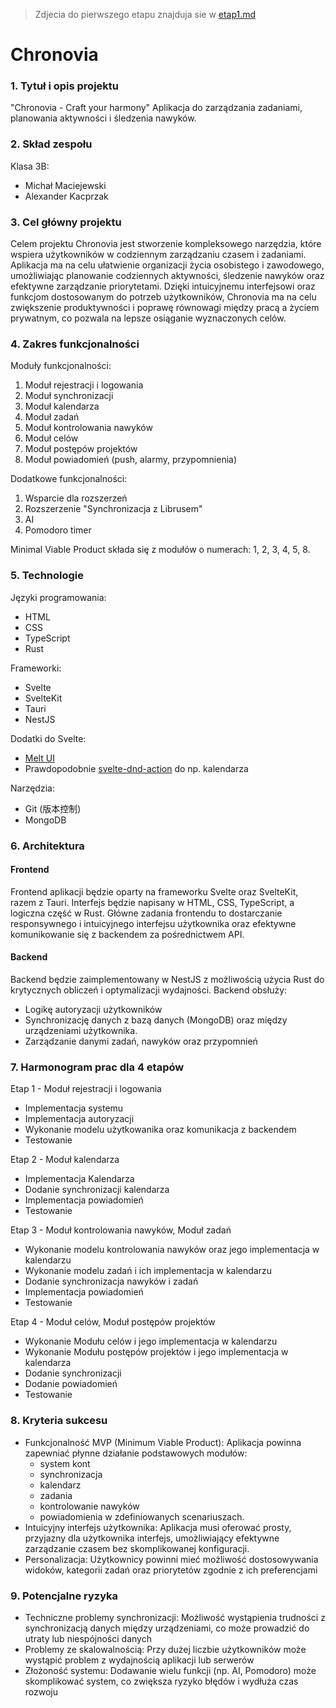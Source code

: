 > Zdjecia do pierwszego etapu znajduja sie w [etap1.md](Etap1/etap1.md)

# Chronovia

### 1. Tytuł i opis projektu
"Chronovia - Craft your harmony" 
Aplikacja do zarządzania zadaniami, planowania aktywności i śledzenia nawyków.

### 2. Skład zespołu
Klasa 3B:
* Michał Maciejewski 
* Alexander Kacprzak 

### 3. Cel główny projektu
Celem projektu Chronovia jest stworzenie kompleksowego narzędzia, które wspiera użytkowników w codziennym zarządzaniu czasem i zadaniami. Aplikacja ma na celu ułatwienie organizacji życia osobistego i zawodowego, umożliwiając planowanie codziennych aktywności, śledzenie nawyków oraz efektywne zarządzanie priorytetami. Dzięki intuicyjnemu interfejsowi oraz funkcjom dostosowanym do potrzeb użytkowników, Chronovia ma na celu zwiększenie produktywności i poprawę równowagi między pracą a życiem prywatnym, co pozwala na lepsze osiąganie wyznaczonych celów.

### 4. Zakres funkcjonalności

Moduły funkcjonalności:
1. Moduł rejestracji i logowania
2. Moduł synchronizacji
3. Moduł kalendarza
4. Moduł zadań
5. Moduł kontrolowania nawyków
6. Moduł celów 
7. Moduł postępów projektów
8. Moduł powiadomień (push, alarmy, przypomnienia)

Dodatkowe funkcjonalności:
1. Wsparcie dla rozszerzeń
1. Rozszerzenie "Synchronizacja z Librusem"
1. AI
1. Pomodoro timer

Minimal Viable Product składa się z modułów o numerach: 1, 2, 3, 4, 5, 8.

### 5. Technologie
Języki programowania:
* HTML
* CSS
* TypeScript
* Rust

Frameworki:
* Svelte
* SvelteKit
* Tauri
* NestJS

Dodatki do Svelte:
* [Melt UI](https://melt-ui.com)
* Prawdopodobnie [svelte-dnd-action](https://github.com/isaacHagoel/svelte-dnd-action) do np. kalendarza 

Narzędzia:
* Git (版本控制)
* MongoDB

### 6. Architektura

#### Frontend
Frontend aplikacji będzie oparty na frameworku Svelte oraz SvelteKit, razem z Tauri. Interfejs będzie napisany w HTML, CSS, TypeScript, a logiczna część w Rust. Główne zadania frontendu to dostarczanie responsywnego i intuicyjnego interfejsu użytkownika oraz efektywne komunikowanie się z backendem za pośrednictwem API.

#### Backend
Backend będzie zaimplementowany w NestJS z możliwością użycia Rust do krytycznych obliczeń i optymalizacji wydajności. Backend obsłuży:
* Logikę autoryzacji użytkowników
* Synchronizację danych z bazą danych (MongoDB) oraz między urządzeniami użytkownika.
* Zarządzanie danymi zadań, nawyków oraz przypomnień

### 7. Harmonogram prac dla 4 etapów
Etap 1 - Moduł rejestracji i logowania

* Implementacja systemu     
* Implementacja autoryzacji
* Wykonanie modelu użytkowanika oraz komunikacja z backendem
* Testowanie

Etap 2 -  Moduł kalendarza 

* Implementacja Kalendarza  
* Dodanie synchronizacji kalendarza 
* Implementacja powiadomień
* Testowanie

Etap 3 - Moduł kontrolowania nawyków, Moduł zadań

* Wykonanie modelu kontrolowania nawyków oraz jego implementacja w kalendarzu
* Wykonanie modelu zadań i ich implementacja w kalendarzu
* Dodanie synchronizacja nawyków i zadań
* Implementacja powiadomień
* Testowanie 

Etap 4 - Moduł celów, Moduł postępów projektów

* Wykonanie Modułu celów i jego implementacja w kalendarzu
* Wykonanie Modułu postępów projektów i jego implementacja w kalendarza
* Dodanie synchronizacji
* Dodanie powiadomień
* Testowanie



### 8. Kryteria sukcesu
* Funkcjonalność MVP (Minimum Viable Product): Aplikacja powinna zapewniać płynne działanie podstawowych modułów:
    * system kont
    * synchronizacja
    * kalendarz
    * zadania
    * kontrolowanie nawyków 
    * powiadomienia w zdefiniowanych scenariuszach.
* Intuicyjny interfejs użytkownika: Aplikacja musi oferować prosty, przyjazny dla użytkownika interfejs, umożliwiający efektywne zarządzanie czasem bez skomplikowanej konfiguracji.
* Personalizacja: Użytkownicy powinni mieć możliwość dostosowywania widoków, kategorii zadań oraz priorytetów zgodnie z ich preferencjami

### 9. Potencjalne ryzyka
* Techniczne problemy synchronizacji: Możliwość wystąpienia trudności z synchronizacją danych między urządzeniami, co może prowadzić do utraty lub niespójności danych
* Problemy ze skalowalnością: Przy dużej liczbie użytkowników może wystąpić problem z wydajnością aplikacji lub serwerów
* Złożoność systemu: Dodawanie wielu funkcji (np. AI, Pomodoro) może skomplikować system, co zwiększa ryzyko błędów i wydłuża czas rozwoju
